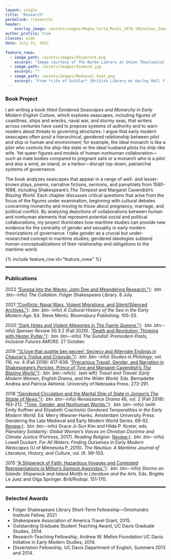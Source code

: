 ```yaml
---
layout: single
title: "Research"
permalink: /research/
header:
    overlay_image: /assets/images/Magna_Carta_Mundi_1670_(Nicolaus_Ioannis_Vischerius).jpg
author_profile: true
classes: wide
date: July 21, 2022
   
feature_rowa:
  - image_path: /assets/images/Shipwrack.png
    excerpt: "Image courtesy of The Burke Library at Union Theological Seminary, Columbia University Libraries."
  - image_path: /assets/images/diamond.jpg
    excerpt: ""
  - image_path: /assets/images/Medieval boat.png
    excerpt: "From *Life of Guthlac* [British Library ms Harley Roll Y 6](https://www.bl.uk/medieval-literature/articles/the-life-of-the-anchoress)"
---
```


### Book Project

I am writing a book titled *Gendered Seascapes and Monarchy in Early Modern English Culture*, which explores seascapes, including figures of coastlines, ships and wrecks, naval war, and stormy seas, that writers across centuries have used to propose systems of authority and to warn readers about threats to governing structures. I argue that early modern seascapes often posit a hierarchical, gendered relationship between pilot and ship or human and environment; for example, the ideal monarch is like a pilot who controls the ship-like state or the ideal husband pilots his ship-like wife. Yet queer figures and models of human-nonhuman collaboration—such as male bodies compared to pregnant sails or a monarch who is a pilot and also a wind, an island, or a harbor—disrupt top-down, patriarchal systems of governance.

The book analyzes seascapes that appear in a range of well- and lesser-known plays, poems, narrative fictions, sermons, and pamphlets from 1580-1688, including Shakespeare’s *The Tempest* and Margaret Cavendish’s *Blazing World*. Each chapter discusses critical questions that arise from the focus of the figures under examination, beginning with cultural debates concerning monarchy and moving to those about pregnancy, marriage, and political conflict. By analyzing depictions of collaborations between human and nonhuman elements that represent potential social and political collaborations, my project illuminates how maritime studies can provide new evidence for the centrality of gender and sexuality in early modern theorizations of governance. I take gender as a crucial but under-researched concept in maritime studies; gendered ideologies subtend human conceptualizations of their relationship and obligations to the maritime world.

{% include feature_row id="feature_rowa" %}
 
<hr style="border:2px solid gray">

### Publications

2022
[“Europa into the Waves: John Dee and Meandering Research.”](https://collation.folger.edu/2022/07/europa-into-the-waves/){: .btn .btn--info} *The Collation*. Folger Shakespeare Library. 8 July.

2021
[“Conflicts: Naval Wars, Violent Migrations, and Silent/Silenced Archives.”](https://www.bloomsbury.com/us/cultural-history-of-the-sea-9781474299107/){: .btn .btn--info} *A Cultural History of the Sea in the Early Modern Age*. Ed. Steve Mentz. Bloomsbury Publishing. 105-33.

2020
[“Dark Holes and Violent Allegories in *The Faerie Queene*.”](https://www.english.cam.ac.uk/spenseronline/review/item/50.3.2/){: .btn .btn--info} *Spenser Review* 50.3.2 (Fall 2020).
[“Death and Revolution: Thinking with Hester Pulter.”](https://medium.com/the-sundial-acmrs/death-and-revolution-thinking-with-hester-pulter-848d5c966b6d){: .btn .btn--info} *The Sundial: Premodern Pasts, Inclusive Futures AMCRS*. 27 October.

2019
[“’[L]ove that oughte ben secree’: Secrecy and Alternate Endings in Chaucer’s *Troilus and Criseyde*.”](/assets/pdfs/Taff-Secrecy-Alternate-Endings.pdf){: .btn .btn--info} *Studies in Philology*, vol. 116, no. 4 (Fall 2019): 617-639.
[“Precarious Travail, Gender, and Narration in Shakespeare’s *Pericles, Prince of Tyre* and Margaret Cavendish’s *The Blazing World*.”](/assets/pdfs/Taff-Precarious-Travail.pdf){: .btn .btn--info}{: .text-left} *Travel and Travail: Early Modern Women, English Drama, and the Wider World*. Eds. Bernadette Andrea and Patricia Akhimie. University of Nebraska Press. 273-291.

2018
[“Gendered Circulation and the Marital Ship of State in Jonson’s *The Staple of News*.”](/assets/pdfs/Taff-Gendered-Circulation.pdf){: .btn .btn--info} *Renaissance Drama* 46, vol. 2 (Fall 2018): 193-212.
[“Time, Gender, and Nonhuman Worlds.”](/assets/pdfs/Kuffner-Cracciolo-Taff--Time-Gender-Nonhuman.pdf){: .btn .btn--info} (with Emily Kuffner and Elizabeth Crachiolo) *Gendered Temporalities in the Early Modern World*. Ed. Merry Wiesner-Hanks. Amsterdam University Press Gendering the Late Medieval and Early Modern World Series. 69-92.
[Review:](https://readingreligion.org/9781506432625/planetary-solidarity/){: .btn .btn--info} Grace Ji-Sun Kim and Hilda P. Koster, eds. *Planetary Solidarity: Global Women’s Voices on Christian Doctrine and Climate Justice* (Fortress, 2017). *Reading Religion*.
[Review:](/assets/pdfs/Taff-Duckert-For-All-Waters.pdf){: .btn .btn--info} Lowell Duckert. *For All Waters: Finding Ourselves in Early Modern Wetscapes* (U of Minnesota P, 2015). *The Nautilus: A Maritime Journal of Literature, History, and Culture*, vol. IX. 99-103.

2015 
[“A Shipwreck of Faith: Hazardous Voyages and Contested Representations in Milton’s *Samson Agonistes*.”](/assets/pdfs/Taff-Shipwreck-Samson.pdf){: .btn .btn--info} *Storms on Islands: Shipwreck and Island Motifs in Literature and the Arts*. Eds. Brigitte Le Juez and Olga Springer. Brill/Rodopi. 151-170.
 
<hr style="border:2px solid gray">

### Selected Awards
- Folger Shakespeare Library Short-Term Fellowship—Omohundro Institute Fellow, 2021
- Shakespeare Association of America Travel Grant, 2015.
- Outstanding Graduate Student Teaching Award, UC Davis Graduate Studies, 2014.
- Research-Teaching Fellowship, Andrew W. Mellon Foundation UC Davis Initiative in Early Modern Studies, 2014.
- Dissertation Fellowship, UC Davis Department of English, Summers 2013 and 2014.
